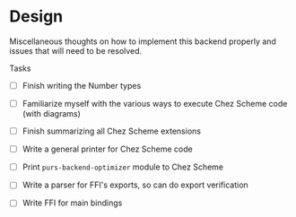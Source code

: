 # Design

Miscellaneous thoughts on how to implement this backend properly and issues that will need to be resolved.

Tasks
- [ ] Finish writing the Number types
- [ ] Familiarize myself with the various ways to execute Chez Scheme code (with diagrams)
- [ ] Finish summarizing all Chez Scheme extensions
- [ ] Write a general printer for Chez Scheme code
- [ ] Print `purs-backend-optimizer` module to Chez Scheme
- [ ] Write a parser for FFI's exports, so can do export verification
- [ ] Write FFI for main bindings

